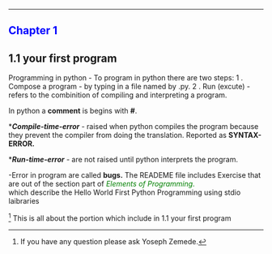 ---
## <span style="color:blue">Chapter 1</span>
## 1.1 your first program
Programming in python - To program in python there are two steps:
   1 . Compose a program - by typing in a file named by .py.
   2 . Run (excute) - refers to the combinition of compiling and interpreting a program.

   In python a **comment** is begins with **#**. 

   ***_Compile-time-error_** - raised when python compiles the program because they prevent the compiler from doing the translation. Reported as **SYNTAX-ERROR.**

   ***_Run-time-error_** - are not raised until python interprets the program. 

-Error in program are called **bugs.**
The READEME file includes Exercise that are out of the section part of <span style="color:green">_Elements of Programming_.</span>  
which describe the Hello World First Python Programming using stdio laibraries

[^1] This is all about the portion which include in 1.1 your first program

 [^1]:If you have any question please ask Yoseph Zemede.
